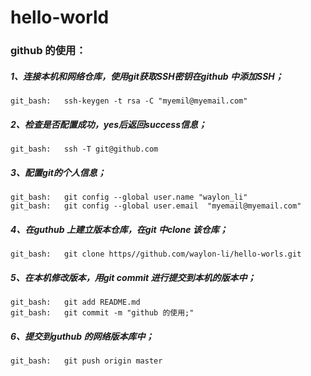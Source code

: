 # hello-world

### github 的使用：

##### 1、连接本机和网络仓库，使用git获取SSH密钥在github 中添加SSH；

	git_bash:	ssh-keygen -t rsa -C "myemil@myemail.com"

##### 2、检查是否配置成功，yes后返回success信息；
	git_bash:	ssh -T git@github.com

##### 3、配置git的个人信息；
	git_bash:	git config --global user.name "waylon_li"
	git_bash:	git config --global user.email 	"myemail@myemail.com"

##### 4、在guthub 上建立版本仓库，在git 中clone 该仓库；
	git_bash:	git clone https//github.com/waylon-li/hello-worls.git

##### 5、在本机修改版本，用git commit 进行提交到本机的版本中；
	git_bash:	git add README.md
	git_bash:	git commit -m "github 的使用;"

##### 6、提交到guthub 的网络版本库中；
	git_bash:	git push origin master

